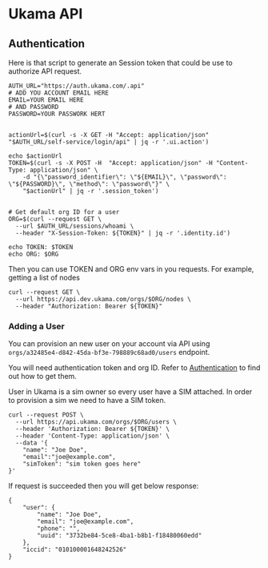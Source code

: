 # Ukama API 


## Authentication 

Here is that script to generate an Session token that could be use to authorize API request.

```
AUTH_URL="https://auth.ukama.com/.api"
# ADD YOU ACCOUNT EMAIL HERE 
EMAIL=YOUR EMAIL HERE
# AND PASSWORD
PASSWORD=YOUR PASSWORK HERT


actionUrl=$(curl -s -X GET -H "Accept: application/json" "$AUTH_URL/self-service/login/api" | jq -r '.ui.action')

echo $actionUrl
TOKEN=$(curl -s -X POST -H  "Accept: application/json" -H "Content-Type: application/json" \
    -d "{\"password_identifier\": \"${EMAIL}\", \"password\": \"${PASSWORD}\", \"method\": \"password\"}" \
    "$actionUrl" | jq -r '.session_token')


# Get default org ID for a user
ORG=$(curl --request GET \
  --url $AUTH_URL/sessions/whoami \
  --header "X-Session-Token: ${TOKEN}" | jq -r '.identity.id')

echo TOKEN: $TOKEN
echo ORG: $ORG

```


Then you can use TOKEN and ORG env vars in you requests.  For example, getting a list of nodes
``` 
curl --request GET \
  --url https://api.dev.ukama.com/orgs/$ORG/nodes \
  --header "Authorization: Bearer ${TOKEN}"
```



### Adding a User 

You can provision an new user on your account via API using `orgs/a32485e4-d842-45da-bf3e-798889c68ad0/users` endpoint.

You will need authentication token and org ID. Refer to [Authentication](#authentication) to find out how to get them.

User in Ukama is a sim owner so every user have a SIM attached. In order to provision a sim we need to have a SIM token. 

```
curl --request POST \
  --url https://api.ukama.com/orgs/$ORG/users \
  --header 'Authorization: Bearer ${TOKEN}' \
  --header 'Content-Type: application/json' \
  --data '{  
	"name": "Joe Doe",	
	"email":"joe@example.com",
	"simToken": "sim token goes here"
}'
```

If request is succeeded then you will get below response:
```
{
	"user": {
		"name": "Joe Doe",
		"email": "joe@example.com",
		"phone": "",
		"uuid": "3732be84-5ce8-4ba1-b8b1-f18480060edd"
	},
	"iccid": "010100001648242526"
}
```
